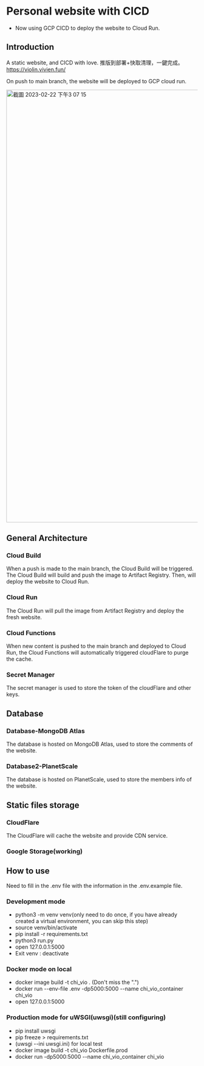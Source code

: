 # Personal website with CICD

* Now using GCP CICD to deploy the website to Cloud Run.

## Introduction
A static website, and CICD with love.
推版到部署+快取清理，一鍵完成。
https://violin.vivien.fun/

On push to main branch, the website will be deployed to GCP cloud run.

<img width="1139" alt="截圖 2023-02-22 下午3 07 15" src="https://user-images.githubusercontent.com/56625237/220548044-e5b6db60-7411-4fff-84d4-f152bdf2eba6.png">

## General Architecture

### Cloud Build
When a push is made to the main branch, the Cloud Build will be triggered. The Cloud Build will build and push the image to Artifact Registry. Then, will deploy the website to Cloud Run.

### Cloud Run
The Cloud Run will pull the image from Artifact Registry and deploy the fresh website.

### Cloud Functions
When new content is pushed to the main branch and deployed to Cloud Run, the Cloud Functions will automatically triggered cloudFlare to purge the cache.

### Secret Manager
The secret manager is used to store the token of the cloudFlare and other keys.

## Database

### Database-MongoDB Atlas
The database is hosted on MongoDB Atlas, used to store the comments of the website.

### Database2-PlanetScale
The database is hosted on PlanetScale, used to store the members info of the website.

## Static files storage

### CloudFlare
The CloudFlare will cache the website and provide CDN service.

### Google Storage(working)




## How to use
Need to fill in the .env file with the information in the .env.example file.

### Development mode
* python3 -m venv venv(only need to do once, if you have already created a virtual environment, you can skip this step)
* source venv/bin/activate
* pip install -r requirements.txt
* python3 run.py
* open 127.0.0.1:5000
* Exit venv : deactivate

### Docker mode on local
* docker image build -t chi_vio . (Don't miss the ".")
* docker run --env-file .env -dp5000:5000 --name chi_vio_container chi_vio
* open 127.0.0.1:5000

### Production mode for uWSGI(uwsgi)(still configuring)
* pip install uwsgi
* pip freeze > requirements.txt
* (uwsgi --ini uwsgi.ini) for local test
* docker image build -t chi_vio Dockerfile.prod
* docker run -dp5000:5000 --name chi_vio_container chi_vio

